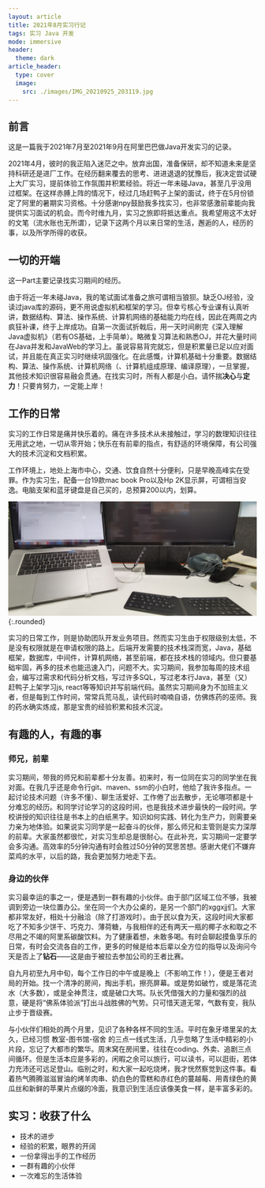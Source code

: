 ```yaml
---
layout: article
title: 2021年8月实习行记
tags: 实习 Java 开发
mode: immersive
header:
  theme: dark
article_header:
  type: cover
  image:
    src: ./images/IMG_20210925_203119.jpg
---
```


## 前言

这是一篇我于2021年7月至2021年9月在阿里巴巴做Java开发实习的记录。

2021年4月，彼时的我正陷入迷茫之中。放弃出国，准备保研，却不知道未来是坚持科研还是进厂工作。在经历翻来覆去的思考、进进退退的犹豫后，我决定尝试硬上大厂实习，提前体验工作氛围并积累经验。将近一年未碰Java，甚至几乎没用过框架。在这样赤膊上阵的情况下，经过几场赶鸭子上架的面试，终于在5月份锁定了阿里的暑期实习资格。十分感谢npy鼓励我多找实习，也非常感激前辈能向我提供实习面试的机会。而今时维九月，实习之旅即将抵达重点。我希望用这不太好的文笔（流水账也无所谓），记录下这两个月以来日常的生活，邂逅的人，经历的事，以及所学所得的收获。


## 一切的开端
这一Part主要记录找实习期间的经历。

由于将近一年未碰Java，我的笔试面试准备之旅可谓相当狼狈。缺乏OJ经验，没读过java库的源码，更不用说虚拟机和框架的学习。但幸亏核心专业课有认真听讲，数据结构、算法、操作系统、计算机网络的基础能力均在线，因此在两周之内疯狂补课，终于上岸成功。自第一次面试折戟后，用一天时间刷完《深入理解Java虚拟机》（若有OS基础，上手简单）。略微复习算法和熟悉OJ，并花大量时间在Java并发和JavaWeb的学习上。虽说容易背完就忘，但是积累量已足以应对面试，并且能在真正实习时继续巩固强化。在此感慨，计算机基础十分重要。数据结构、算法、操作系统、计算机网络（、计算机组成原理、编译原理），一旦掌握，其他技术知识很容易融会贯通。在找实习时，所有人都是小白。请怀揣**决心**与**定力**！只要肯努力，一定能上岸！

## 工作的日常
实习的工作日常是痛并快乐着的。痛在许多技术从未接触过，学习的数理知识往往无用武之地，一切从零开始；快乐在有前辈的指点，有舒适的环境保障，有公司强大的技术沉淀和文档积累。

工作环境上，地处上海市中心，交通、饮食自然十分便利，只是早晚高峰实在受罪。作为实习生，配备一台19款mac book Pro以及Hp 2K显示屏，可谓相当安逸。电脑支架和蓝牙键盘是自己买的，总预算200以内，划算。

![Image](/images/IMG_20210809_091606_edit_932701128736847.jpg){:.rounded}

实习的日常工作，则是协助团队开发业务项目。然而实习生由于权限级别太低，不是没有权限就是在申请权限的路上。后端开发需要的技术栈深而宽，Java，基础框架，数据库，中间件，计算机网络，甚至前端，都在技术栈的领域内。但只要基础牢固，再多的技术也能迅速入门，问题不大。实习期间，我参加每周的技术组会，编写过需求和代码分析文档，写过许多SQL，写过老本行Java，甚至（又）赶鸭子上架学习js, react等等知识并写前端代码。虽然实习期间身为不加班主义者，但是每到工作时间，常常兵荒马乱，读代码时喃喃自语，仿佛炼药的巫师。我的药水确实炼成，那是宝贵的经验积累和技术沉淀。

## 有趣的人，有趣的事
### 师兄，前辈
实习期间，带我的师兄和前辈都十分友善。初来时，有一位同在实习的同学坐在我对面。在我几乎还是命令行git、maven、ssm的小白时，他给了我许多指点。一起讨论技术问题（许多不懂）、聊生活爱好、工作倦了出去散步，无论哪项都是十分难忘的经历。和同学讨论学习的这段时间，也是我技术进步最快的一段时间。学校讲授的知识往往是书本上的白纸黑字。知识如何实践、转化为生产力，则需要亲力亲为地体验。如果说实习同学是一起奋斗的伙伴，那么师兄和主管则是实力深厚的前辈。大家虽然都很忙，对实习生却总是很耐心。在此补充，实习期间一定要学会多沟通。高效率的5分钟沟通有时会胜过50分钟的冥思苦想。感谢大佬们不嫌弃菜鸡的水平，以后的路，我会更加努力地走下去。


### 身边的伙伴
实习最幸运的事之一，便是遇到一群有趣的小伙伴。由于部门区域工位不够，我被调到旁边一块位置办公。坐在同一个大办公桌的，是另一个部门的xggxjj们。大家都非常友好，相处十分融洽（除了打游戏时）。由于民以食为天，这段时间大家都吃了不知多少饼干、巧克力、薄荷糖，与我相伴的还有两天一瓶的椰子水和取之不尽用之不竭的阿里系碳酸饮料。为了健康着想，未敢多喝。有时会聊起摸鱼享乐的日常，有时会交流各自的工作，更多的时候是给本后辈以全方位的指导以及询问今天是否上了**钻石**——这是由于被拉去参加公司的王者比赛。

自九月初至九月中旬，每个工作日的中午或是晚上（不影响工作！），便是王者对局的开始。找一个清净的房间，掏出手机，擦亮屏幕。或是势如破竹，或是落花流水（大多数），或是全神贯注，或是破口大骂。队长凭借强大的力量和强烈的战意，硬是将“佛系体验派”打出斗战胜佛的气势。只可惜天道无常，气数有变，我队止步于晋级赛。

与小伙伴们相处的两个月里，见识了各种各样不同的生活。平时在象牙塔里呆的太久，已经习惯 教室-图书馆-宿舍 的三点一线式生活，几乎忽略了生活中精彩的小片段，忘记了大都市的繁华。周末窝在房间里，往往在coding、外卖、追剧三点间循环。但是生活本应是多彩的，闲暇之余可以旅行，可以读书，可以逛街，若体力充沛还可远足登山。临别之时，和大家一起吃烧烤，我才恍然察觉到这件事。看着热气腾腾滋滋冒油的烤羊肉串、奶白色的雪糕和赤红色的蔓越莓、用青绿色的黄瓜丝和新鲜的苹果片点缀的冷面，我意识到生活应该像美食一样，是丰富多彩的。


## 实习：收获了什么
- 技术的进步
- 经验的积累，眼界的开阔
- 一份拿得出手的工作经历
- 一群有趣的小伙伴
- 一次难忘的生活体验

<!--more-->

<section class="post-full-comments">
    <link rel="stylesheet" href="https://cdn.jsdelivr.net/npm/gitalk@1/dist/gitalk.css">
    <script src="https://cdn.jsdelivr.net/npm/gitalk@1/dist/gitalk.min.js"></script>
    <div id="gitalk-container"></div>
    <script>
        var gitalk = new Gitalk({
            clientID: 'e1bbf465a324641f76ce',
            clientSecret: 'f73c0bc3c19755d1c0d886c0d8791cad24509c9a',
            repo: 'LiJT-Daily-Comments',
            owner: 'CSLiJT',
            admin: ['CSLiJT'], //这里可以填写具有写权限的用户名列表，用来初始化Issues的
            id: '2021-09-25-intern',
            distractionFreeMode: false // Facebook-like distraction free mode
        });
        gitalk.render('gitalk-container');
    </script>
</section>
